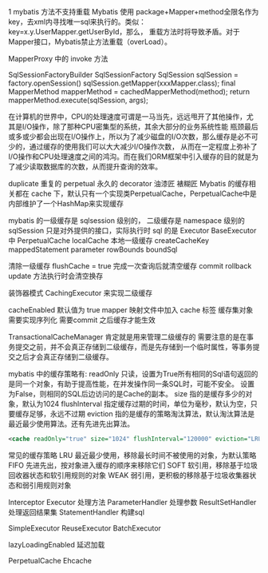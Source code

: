 




1 mybatis 方法不支持重载
Mybatis 使用 package+Mapper+method全限名作为key，去xml内寻找唯一sql来执行的。类似：key=x.y.UserMapper.getUserById，那么，
重载方法时将导致矛盾。对于Mapper接口，Mybatis禁止方法重载（overLoad）。

MapperProxy 中的 invoke 方法

SqlSessionFactoryBuilder
SqlSessionFactory
SqlSession sqlSession = factory.openSession()
sqlSession.getMapper(xxxMapper.class);
final MapperMethod mapperMethod = cachedMapperMethod(method);
return mapperMethod.execute(sqlSession, args);

在计算机的世界中，CPU的处理速度可谓是一马当先，远远甩开了其他操作，尤其是I/O操作，除了那种CPU密集型的系统，其余大部分的业务系统性能
瓶颈最后或多或少都会出现在I/O操作上，所以为了减少磁盘的I/O次数，那么缓存是必不可少的，通过缓存的使用我们可以大大减少I/O操作次数，
从而在一定程度上弥补了I/O操作和CPU处理速度之间的鸿沟。而在我们ORM框架中引入缓存的目的就是为了减少读取数据库的次数，从而提升查询的效率。

duplicate  重复的
perpetual  永久的
decorator  油漆匠 裱糊匠
Mybatis 的缓存相关都在 cache 下，默认只有一个实现类PerpetualCache，PerpetualCache中是内部维护了一个HashMap来实现缓存

mybatis 的一级缓存是 sqlsession 级别的， 二级缓存是 namespace 级别的
sqlSession  只是对外提供的接口，实际执行时 sql 的是 Executor 
BaseExecutor 中 PerpetualCache localCache 本地一级缓存
createCacheKey mappedStatement parameter rowBounds boundSql

清除一级缓存
flushCache = true 
完成一次查询后就清空缓存
commit rollback update 方法执行时会清空换存

装饰器模式 CachingExecutor 来实现二级缓存

cacheEnabled 默认值为 true
mapper 映射文件中加入 cache 标签
缓存集对象需要实现序列化
需要commit 之后缓存才能生效

TransactionalCacheManager 肯定就是用来管理二级缓存的
需要注意的是在事务提交之前，并不会真正存储到二级缓存，而是先存储到一个临时属性，等事务提交之后才会真正存储到二级缓存。

mybatis 中的缓存策略有:
readOnly 只读，设置为True所有相同的Sql语句返回的是同一个对象，有助于提高性能，在并发操作同一条SQL时，可能不安全。
设置为False，则相同的SQL后边访问的是Cache的副本。
size 指的是缓存多少的对象，默认为1024
flushInterval 指定缓存过期的时间，单位为毫秒，默认为空，只要缓存足够，永远不过期
eviction 指的是缓存的策略淘汰算法，默认淘汰算法是最近最少使用算法。还有先进先出算法。

```xml
<cache readOnly="true" size="1024" flushInterval="120000" eviction="LRU"/>  
```

常见的缓存策略
LRU 最近最少使用，移除最长时间不被使用的对象，为默认策略
FIFO 先进先出，按对象进入缓存的顺序来移除它们
SOFT 软引用，移除基于垃圾回收器状态和软引用规则的对象
WEAK 弱引用，更积极的移除基于垃圾收集器状态和弱引用规则对象


Interceptor
Executor         处理方法
ParameterHandler 处理参数
ResultSetHandler 处理返回结果集
StatementHandler 构建sql

SimpleExecutor 
ReuseExecutor
BatchExecutor




lazyLoadingEnabled 延迟加载

PerpetualCache 
Ehcache
